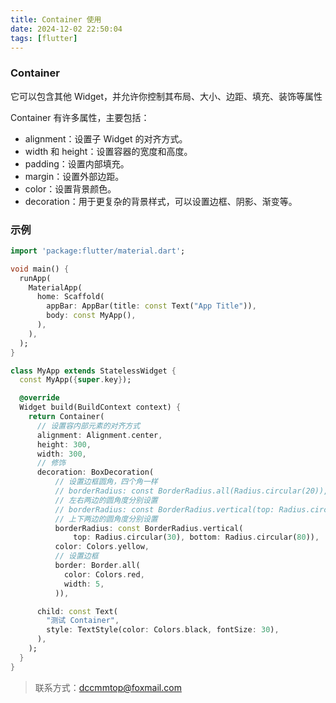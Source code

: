 ```yaml
---
title: Container 使用
date: 2024-12-02 22:50:04
tags: [flutter]
---
```


### Container
它可以包含其他 Widget，并允许你控制其布局、大小、边距、填充、装饰等属性

Container 有许多属性，主要包括：

- alignment：设置子 Widget 的对齐方式。
- width 和 height：设置容器的宽度和高度。
- padding：设置内部填充。
- margin：设置外部边距。
- color：设置背景颜色。
- decoration：用于更复杂的背景样式，可以设置边框、阴影、渐变等。


### 示例
```dart
import 'package:flutter/material.dart';

void main() {
  runApp(
    MaterialApp(
      home: Scaffold(
        appBar: AppBar(title: const Text("App Title")),
        body: const MyApp(),
      ),
    ),
  );
}

class MyApp extends StatelessWidget {
  const MyApp({super.key});

  @override
  Widget build(BuildContext context) {
    return Container(
      // 设置容内部元素的对齐方式
      alignment: Alignment.center,
      height: 300,
      width: 300,
      // 修饰
      decoration: BoxDecoration(
          // 设置边框圆角，四个角一样
          // borderRadius: const BorderRadius.all(Radius.circular(20)),
          // 左右两边的圆角度分别设置
          // borderRadius: const BorderRadius.vertical(top: Radius.circular(30), bottom: Radius.circular(80)),
          // 上下两边的圆角度分别设置
          borderRadius: const BorderRadius.vertical(
              top: Radius.circular(30), bottom: Radius.circular(80)),
          color: Colors.yellow,
          // 设置边框
          border: Border.all(
            color: Colors.red,
            width: 5,
          )),

      child: const Text(
        "测试 Container",
        style: TextStyle(color: Colors.black, fontSize: 30),
      ),
    );
  }
}
```

> 联系方式：dccmmtop@foxmail.com